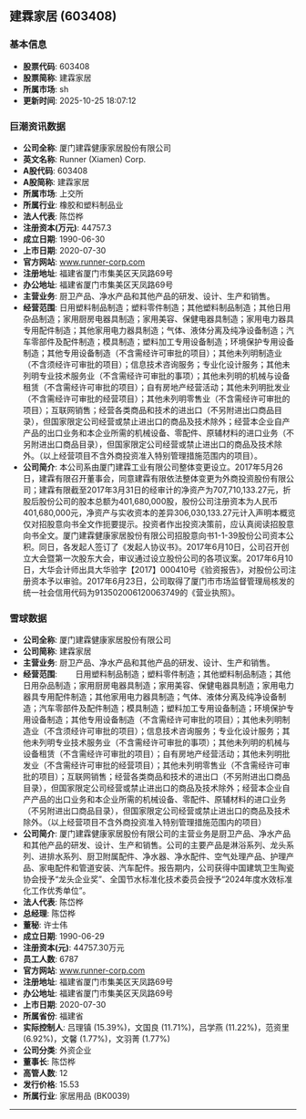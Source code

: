 ## 建霖家居 (603408)

### 基本信息

- **股票代码**: 603408
- **股票简称**: 建霖家居
- **所属市场**: sh
- **更新时间**: 2025-10-25 18:07:12

### 巨潮资讯数据

- **公司全称**: 厦门建霖健康家居股份有限公司
- **英文名称**: Runner (Xiamen) Corp.
- **A股代码**: 603408
- **A股简称**: 建霖家居
- **所属市场**: 上交所
- **所属行业**: 橡胶和塑料制品业
- **法人代表**: 陈岱桦
- **注册资本(万元)**: 44757.3
- **成立日期**: 1990-06-30
- **上市日期**: 2020-07-30
- **官方网站**: www.runner-corp.com
- **注册地址**: 福建省厦门市集美区天凤路69号
- **办公地址**: 福建省厦门市集美区天凤路69号
- **主营业务**: 厨卫产品、净水产品和其他产品的研发、设计、生产和销售。
- **经营范围**: 日用塑料制品制造；塑料零件制造；其他塑料制品制造；其他日用杂品制造；家用厨房电器具制造；家用美容、保健电器具制造；家用电力器具专用配件制造；其他家用电力器具制造；气体、液体分离及纯净设备制造；汽车零部件及配件制造；模具制造；塑料加工专用设备制造；环境保护专用设备制造；其他专用设备制造（不含需经许可审批的项目）；其他未列明制造业（不含须经许可审批的项目）；信息技术咨询服务；专业化设计服务；其他未列明专业技术服务业（不含需经许可审批的事项）；其他未列明的机械与设备租赁（不含需经许可审批的项目）；自有房地产经营活动；其他未列明批发业（不含需经许可审批的经营项目）；其他未列明零售业（不含需经许可审批的项目）；互联网销售；经营各类商品和技术的进出口（不另附进出口商品目录），但国家限定公司经营或禁止进出口的商品及技术除外；经营本企业自产产品的出口业务和本企业所需的机械设备、零配件、原辅材料的进口业务（不另附进出口商品目录），但国家限定公司经营或禁止进出口的商品及技术除外。（以上经营项目不含外商投资准入特别管理措施范围内的项目）。
- **公司简介**: 本公司系由厦门建霖工业有限公司整体变更设立。2017年5月26日，建霖有限召开董事会，同意建霖有限依法整体变更为外商投资股份有限公司；建霖有限截至2017年3月31日的经审计的净资产为707,710,133.27元，折股后股份公司的股本总额为401,680,000股，股份公司注册资本为人民币401,680,000元，净资产与实收资本的差异306,030,133.27元计入声明本概览仅对招股意向书全文作扼要提示。投资者作出投资决策前，应认真阅读招股意向书全文。厦门建霖健康家居股份有限公司招股意向书1-1-39股份公司资本公积。同日，各发起人签订了《发起人协议书》。2017年6月10日，公司召开创立大会暨第一次股东大会，审议通过设立股份公司的各项议案。2017年6月10日，大华会计师出具大华验字【2017】000410号《验资报告》，对股份公司注册资本予以审验。2017年6月23日，公司取得了厦门市市场监督管理局核发的统一社会信用代码为913502006120063749的《营业执照》。

### 雪球数据

- **公司全称**: 厦门建霖健康家居股份有限公司
- **公司简称**: 建霖家居
- **主营业务**: 厨卫产品、净水产品和其他产品的研发、设计、生产和销售。
- **经营范围**: 　　日用塑料制品制造；塑料零件制造；其他塑料制品制造；其他日用杂品制造；家用厨房电器具制造；家用美容、保健电器具制造；家用电力器具专用配件制造；其他家用电力器具制造；气体、液体分离及纯净设备制造；汽车零部件及配件制造；模具制造；塑料加工专用设备制造；环境保护专用设备制造；其他专用设备制造（不含需经许可审批的项目）；其他未列明制造业（不含须经许可审批的项目）；信息技术咨询服务；专业化设计服务；其他未列明专业技术服务业（不含需经许可审批的事项）；其他未列明的机械与设备租赁（不含需经许可审批的项目）；自有房地产经营活动；其他未列明批发业（不含需经许可审批的经营项目）；其他未列明零售业（不含需经许可审批的项目）；互联网销售；经营各类商品和技术的进出口（不另附进出口商品目录），但国家限定公司经营或禁止进出口的商品及技术除外；经营本企业自产产品的出口业务和本企业所需的机械设备、零配件、原辅材料的进口业务（不另附进出口商品目录），但国家限定公司经营或禁止进出口的商品及技术除外。（以上经营项目不含外商投资准入特别管理措施范围内的项目）
- **公司简介**: 厦门建霖健康家居股份有限公司的主营业务是厨卫产品、净水产品和其他产品的研发、设计、生产和销售。公司的主要产品是淋浴系列、龙头系列、进排水系列、厨卫附属配件、净水器、净水配件、空气处理产品、护理产品、家电配件和管道安装、汽车配件。报告期内，公司获得中国建筑卫生陶瓷协会授予“龙头企业奖”、全国节水标准化技术委员会授予“2024年度水效标准化工作优秀单位”。
- **法人代表**: 陈岱桦
- **总经理**: 陈岱桦
- **董秘**: 许士伟
- **成立日期**: 1990-06-29
- **注册资本(元)**: 44757.30万元
- **员工人数**: 6787
- **官方网站**: www.runner-corp.com
- **注册地址**: 福建省厦门市集美区天凤路69号
- **办公地址**: 福建省厦门市集美区天凤路69号
- **上市日期**: 2020-07-30
- **所属省份**: 福建省
- **实际控制人**: 吕理镇 (15.39%)，文国良 (11.71%)，吕学燕 (11.22%)，范资里 (6.92%)，文馨 (1.77%)，文羽菁 (1.77%)
- **公司分类**: 外资企业
- **董事长**: 陈岱桦
- **高管人数**: 12
- **发行价格**: 15.53
- **所属行业**: 家居用品 (BK0039)

---